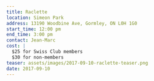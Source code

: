 ```yaml
---
title: Raclette
location: Simeon Park
address: 13190 Woodbine Ave, Gormley, ON L0H 1G0
start_time: 12:00 pm
end_time: 3:00 pm
contact: Jean-Marc
cost: |
  $25 for Swiss Club members
  $30 for non-members
teaser: assets/images/2017-09-10-raclette-teaser.png
date: 2017-09-10
---
```

